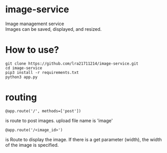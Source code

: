 # image-service

Image management service<br>
Images can be saved, displayed, and resized.

# How to use?
```
git clone https://github.com/lra21711214/image-service.git
cd image-service
pip3 install -r requirements.txt
python3 app.py
```

# routing
```
@app.route('/', methods=['post'])
```
is route to post images.
upload file name is 'image'

```
@app.route('/<image_id>')
```
is Route to display the image.
If there is a get parameter (width), the width of the image is specified.
